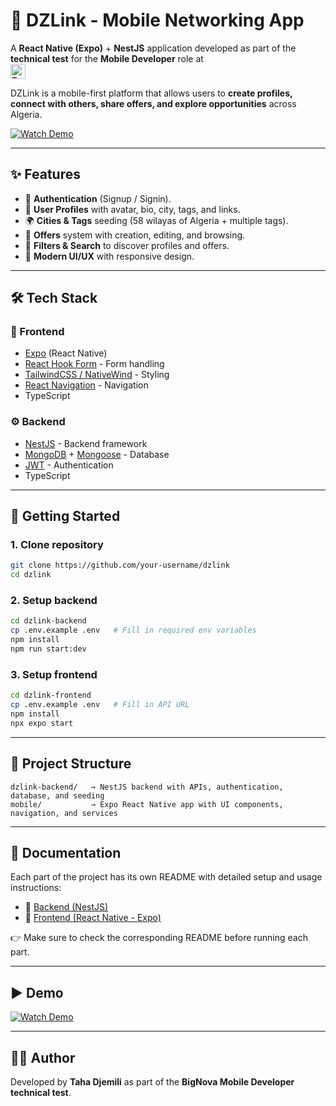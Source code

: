 # 📱 DZLink - Mobile Networking App

A **React Native (Expo)** + **NestJS** application developed as part of the **technical test** for the **Mobile Developer** role at  
<img src="https://temtemone.com/_next/static/media/Logo-temtemOne.15009a93.svg" alt="Temtem" height="24" style="vertical-align: middle;" />

DZLink is a mobile-first platform that allows users to **create profiles, connect with others, share offers, and explore opportunities** across Algeria.

[![Watch Demo](https://img.shields.io/badge/▶️%20Watch%20Demo-purple?style=for-the-badge)](https://your-demo-video-link.com)

---

## ✨ Features

- 🔐 **Authentication** (Signup / Signin).
- 👤 **User Profiles** with avatar, bio, city, tags, and links.
- 🌍 **Cities & Tags** seeding (58 wilayas of Algeria + multiple tags).
- 📌 **Offers** system with creation, editing, and browsing.
- 🔎 **Filters & Search** to discover profiles and offers.
- 📱 **Modern UI/UX** with responsive design.

---

## 🛠️ Tech Stack

### 📱 Frontend
- [Expo](https://expo.dev/) (React Native)
- [React Hook Form](https://react-hook-form.com/) - Form handling
- [TailwindCSS / NativeWind](https://www.nativewind.dev/) - Styling
- [React Navigation](https://reactnavigation.org/) - Navigation
- TypeScript

### ⚙️ Backend
- [NestJS](https://nestjs.com/) - Backend framework
- [MongoDB](https://www.mongodb.com/) + [Mongoose](https://mongoosejs.com/) - Database
- [JWT](https://jwt.io/) - Authentication
- TypeScript

---

## 🚀 Getting Started

### 1. Clone repository
```bash
git clone https://github.com/your-username/dzlink
cd dzlink
```

### 2. Setup backend
```bash
cd dzlink-backend
cp .env.example .env   # Fill in required env variables
npm install
npm run start:dev
```

### 3. Setup frontend
```bash
cd dzlink-frontend
cp .env.example .env   # Fill in API URL
npm install
npx expo start
```

---

## 📂 Project Structure

```
dzlink-backend/   → NestJS backend with APIs, authentication, database, and seeding
mobile/           → Expo React Native app with UI components, navigation, and services
```

---

## 📖 Documentation

Each part of the project has its own README with detailed setup and usage instructions:

- 📂 [Backend (NestJS)](./dzlink-backend/README.md)
- 📱 [Frontend (React Native - Expo)](./mobile/README.md)

👉 Make sure to check the corresponding README before running each part.

---

## ▶️ Demo

[![Watch Demo](https://img.shields.io/badge/▶️%20Watch%20Demo-purple?style=for-the-badge)](https://your-demo-video-link.com)

---

## 👨‍💻 Author

Developed by **Taha Djemili** as part of the **BigNova Mobile Developer technical test**.
